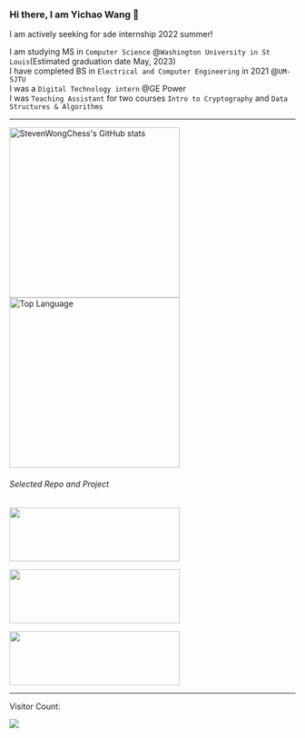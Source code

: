 ### Hi there, I am Yichao Wang 👋
I am actively seeking for sde internship 2022 summer! 

<div>

I am studying MS in `Computer Science` @`Washington University in St Louis`(Estimated graduation date May, 2023) \
I have completed BS in `Electrical and Computer Engineering` in 2021 @`UM-SJTU` \
I was a `Digital Technology intern` @GE Power \
I was `Teaching Assistant` for two courses `Intro to Cryptography` and `Data Structures & Algorithms` 

</div>

<hr>

<p float="left">

<img title="StevenWongChess's GitHub stats" src="https://github-readme-stats.vercel.app/api?username=StevenWongChess&show_icons=true&theme=radical&layout=compact" width=300/>
<img title="Top Language" src="https://github-readme-stats.vercel.app/api/top-langs/?username=StevenWongChess&layout=compact&exclude_repo=eecs494" width=300 /> 

</p>

###### Selected Repo and Project

<!-- This is to add extra pin -->

<p float="left">
<a href="https://github.com/StevenWongChess/Leetcode101_Have_Fun"><img src="https://github-readme-stats.vercel.app/api/pin/?username=StevenWongChess&repo=Leetcode101_Have_Fun" width=300 height=95></a>

<a href="https://github.com/StevenWongChess/IOS-Swift"><img src="https://github-readme-stats.vercel.app/api/pin/?username=StevenWongChess&repo=IOS-Swift" width=300 height=95></a> 

<a href="https://github.com/StevenWongChess/VG101"><img src="https://github-readme-stats.vercel.app/api/pin/?username=StevenWongChess&repo=VG101" width=300 height=95></a>

</p>


<hr>

Visitor Count:

<img src="https://profile-counter.glitch.me/StevenWongChess/count.svg" />

